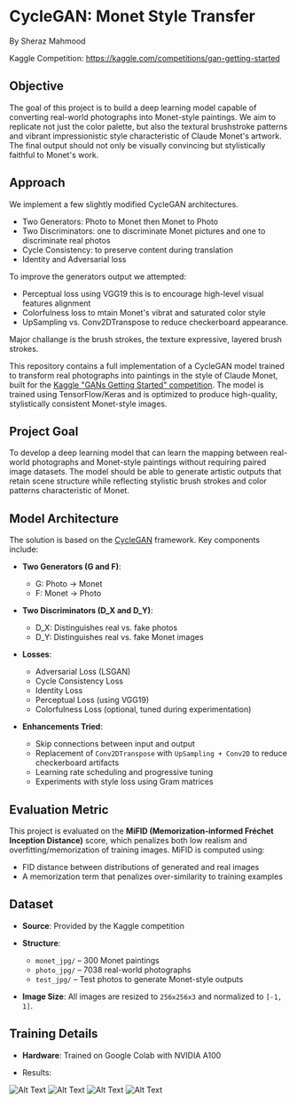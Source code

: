 # CycleGAN: Monet Style Transfer
By Sheraz Mahmood

Kaggle Competition: https://kaggle.com/competitions/gan-getting-started

## **Objective**

The goal of this project is to build a deep learning model capable of converting real-world photographs into Monet-style paintings. We aim to replicate not just the color palette, but also the textural brushstroke patterns and vibrant impressionistic style characteristic of Claude Monet's artwork. The final output should not only be visually convincing but stylistically faithful to Monet's work.

## **Approach**

We implement a few slightly modified CycleGAN architectures. 
- Two Generators: Photo to Monet then Monet to Photo
- Two Discriminators: one to discriminate Monet pictures and one to discriminate real photos
- Cycle Consistency: to preserve content during translation
- Identity and Adversarial loss

To improve the generators output we attempted:
- Perceptual loss using VGG19 this is to encourage high-level visual features alignment
- Colorfulness loss to mtain Monet's vibrat and saturated color style
- UpSampling vs. Conv2DTranspose to reduce checkerboard appearance.


Major challange is the brush strokes, the texture expressive, layered brush strokes. 

This repository contains a full implementation of a CycleGAN model trained to transform real photographs into paintings in the style of Claude Monet, built for the [Kaggle "GANs Getting Started" competition](https://www.kaggle.com/competitions/gan-getting-started). The model is trained using TensorFlow/Keras and is optimized to produce high-quality, stylistically consistent Monet-style images.

## Project Goal

To develop a deep learning model that can learn the mapping between real-world photographs and Monet-style paintings without requiring paired image datasets. The model should be able to generate artistic outputs that retain scene structure while reflecting stylistic brush strokes and color patterns characteristic of Monet.

## Model Architecture

The solution is based on the [CycleGAN](https://arxiv.org/abs/1703.10593) framework. Key components include:

- **Two Generators (G and F)**:
  - G: Photo → Monet
  - F: Monet → Photo

- **Two Discriminators (D_X and D_Y)**:
  - D_X: Distinguishes real vs. fake photos
  - D_Y: Distinguishes real vs. fake Monet images

- **Losses**:
  - Adversarial Loss (LSGAN)
  - Cycle Consistency Loss
  - Identity Loss
  - Perceptual Loss (using VGG19)
  - Colorfulness Loss (optional, tuned during experimentation)

- **Enhancements Tried**:
  - Skip connections between input and output
  - Replacement of `Conv2DTranspose` with `UpSampling + Conv2D` to reduce checkerboard artifacts
  - Learning rate scheduling and progressive tuning
  - Experiments with style loss using Gram matrices

## Evaluation Metric

This project is evaluated on the **MiFID (Memorization-informed Fréchet Inception Distance)** score, which penalizes both low realism and overfitting/memorization of training images. MiFID is computed using:
- FID distance between distributions of generated and real images
- A memorization term that penalizes over-similarity to training examples

## Dataset

- **Source**: Provided by the Kaggle competition
- **Structure**:
  - `monet_jpg/` – 300 Monet paintings
  - `photo_jpg/` – 7038 real-world photographs
  - `test_jpg/` – Test photos to generate Monet-style outputs

- **Image Size**: All images are resized to `256x256x3` and normalized to `[-1, 1]`.

## Training Details

- **Hardware**: Trained on Google Colab with NVIDIA A100

- Results:

![Alt Text](output-run2.gif)
![Alt Text](output-run3.gif)
![Alt Text](output-run4.gif)
![Alt Text](output-run5.gif)

